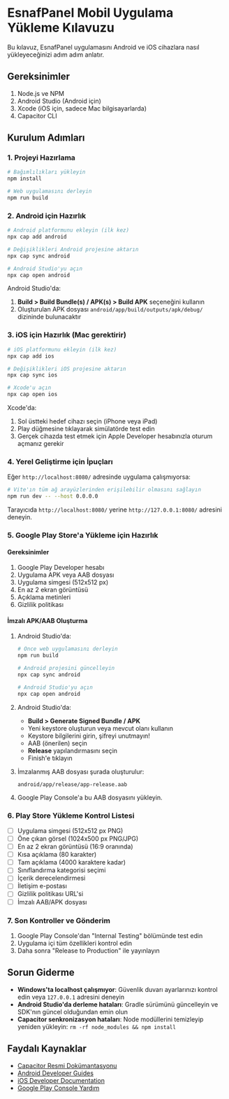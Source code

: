 
# EsnafPanel Mobil Uygulama Yükleme Kılavuzu

Bu kılavuz, EsnafPanel uygulamasını Android ve iOS cihazlara nasıl yükleyeceğinizi adım adım anlatır.

## Gereksinimler

1. Node.js ve NPM
2. Android Studio (Android için)
3. Xcode (iOS için, sadece Mac bilgisayarlarda)
4. Capacitor CLI

## Kurulum Adımları

### 1. Projeyi Hazırlama

```bash
# Bağımlılıkları yükleyin
npm install

# Web uygulamasını derleyin
npm run build
```

### 2. Android için Hazırlık

```bash
# Android platformunu ekleyin (ilk kez)
npx cap add android

# Değişiklikleri Android projesine aktarın
npx cap sync android

# Android Studio'yu açın
npx cap open android
```

Android Studio'da:
1. **Build > Build Bundle(s) / APK(s) > Build APK** seçeneğini kullanın
2. Oluşturulan APK dosyası `android/app/build/outputs/apk/debug/` dizininde bulunacaktır

### 3. iOS için Hazırlık (Mac gerektirir)

```bash
# iOS platformunu ekleyin (ilk kez)
npx cap add ios

# Değişiklikleri iOS projesine aktarın
npx cap sync ios

# Xcode'u açın
npx cap open ios
```

Xcode'da:
1. Sol üstteki hedef cihazı seçin (iPhone veya iPad)
2. Play düğmesine tıklayarak simülatörde test edin
3. Gerçek cihazda test etmek için Apple Developer hesabınızla oturum açmanız gerekir

### 4. Yerel Geliştirme için İpuçları

Eğer `http://localhost:8080/` adresinde uygulama çalışmıyorsa:

```bash
# Vite'ın tüm ağ arayüzlerinden erişilebilir olmasını sağlayın
npm run dev -- --host 0.0.0.0
```

Tarayıcıda `http://localhost:8080/` yerine `http://127.0.0.1:8080/` adresini deneyin.

### 5. Google Play Store'a Yükleme için Hazırlık

#### Gereksinimler

1. Google Play Developer hesabı
2. Uygulama APK veya AAB dosyası 
3. Uygulama simgesi (512x512 px)
4. En az 2 ekran görüntüsü
5. Açıklama metinleri
6. Gizlilik politikası

#### İmzalı APK/AAB Oluşturma

1. Android Studio'da:
   ```bash
   # Önce web uygulamasını derleyin
   npm run build
   
   # Android projesini güncelleyin
   npx cap sync android
   
   # Android Studio'yu açın
   npx cap open android
   ```

2. Android Studio'da:
   - **Build > Generate Signed Bundle / APK**
   - Yeni keystore oluşturun veya mevcut olanı kullanın
   - Keystore bilgilerini girin, şifreyi unutmayın!
   - AAB (önerilen) seçin
   - **Release** yapılandırmasını seçin
   - Finish'e tıklayın

3. İmzalanmış AAB dosyası şurada oluşturulur:
   ```
   android/app/release/app-release.aab
   ```

4. Google Play Console'a bu AAB dosyasını yükleyin.

### 6. Play Store Yükleme Kontrol Listesi

- [ ] Uygulama simgesi (512x512 px PNG)
- [ ] Öne çıkan görsel (1024x500 px PNG/JPG)  
- [ ] En az 2 ekran görüntüsü (16:9 oranında)
- [ ] Kısa açıklama (80 karakter)
- [ ] Tam açıklama (4000 karaktere kadar)
- [ ] Sınıflandırma kategorisi seçimi
- [ ] İçerik derecelendirmesi
- [ ] İletişim e-postası
- [ ] Gizlilik politikası URL'si
- [ ] İmzalı AAB/APK dosyası

### 7. Son Kontroller ve Gönderim

1. Google Play Console'dan "Internal Testing" bölümünde test edin
2. Uygulama içi tüm özellikleri kontrol edin
3. Daha sonra "Release to Production" ile yayınlayın

## Sorun Giderme

- **Windows'ta localhost çalışmıyor**: Güvenlik duvarı ayarlarınızı kontrol edin veya `127.0.0.1` adresini deneyin
- **Android Studio'da derleme hataları**: Gradle sürümünü güncelleyin ve SDK'nın güncel olduğundan emin olun
- **Capacitor senkronizasyon hataları**: Node modüllerini temizleyip yeniden yükleyin: `rm -rf node_modules && npm install`

## Faydalı Kaynaklar

- [Capacitor Resmi Dokümantasyonu](https://capacitorjs.com/docs)
- [Android Developer Guides](https://developer.android.com/guide)
- [iOS Developer Documentation](https://developer.apple.com/documentation/)
- [Google Play Console Yardım](https://support.google.com/googleplay/android-developer)

